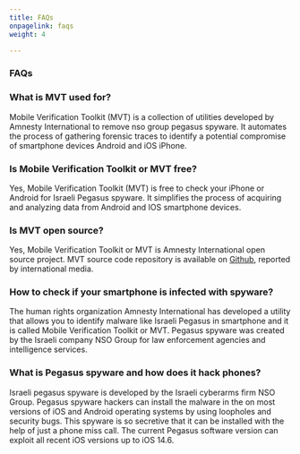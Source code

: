 ```yaml
---
title: FAQs
onpagelink: faqs
weight: 4

---
```


### **FAQs**

### What is MVT used for?
Mobile Verification Toolkit (MVT) is a collection of utilities developed by Amnesty International to remove nso group pegasus spyware. It automates the process of gathering forensic traces to identify a potential compromise of smartphone devices Android and iOS iPhone.
### Is Mobile Verification Toolkit or MVT free?
Yes, Mobile Verification Toolkit (MVT) is free to check your iPhone or Android for Israeli Pegasus spyware. It simplifies the process of acquiring and analyzing data from Android and IOS smartphone devices.
### Is MVT open source?
Yes, Mobile Verification Toolkit or MVT is Amnesty International open source project. MVT source code repository is available on [Github](https://github.com/mvt-project/mvt), reported by international media.
### How to check if your smartphone is infected with spyware?
The human rights organization Amnesty International has developed a utility that allows you to identify malware like Israeli Pegasus in smartphone and it is called Mobile Verification Toolkit or MVT. Pegasus spyware was created by the Israeli company NSO Group for law enforcement agencies and intelligence services.
### What is Pegasus spyware and how does it hack phones?
Israeli pegasus spyware is developed by the Israeli cyberarms firm NSO Group. Pegasus spyware hackers can install the malware in the on most versions of iOS and Android operating systems by using loopholes and security bugs. This spyware is so secretive that it can be installed with the help of just a phone miss call. The current Pegasus software version can exploit all recent iOS versions up to iOS 14.6.